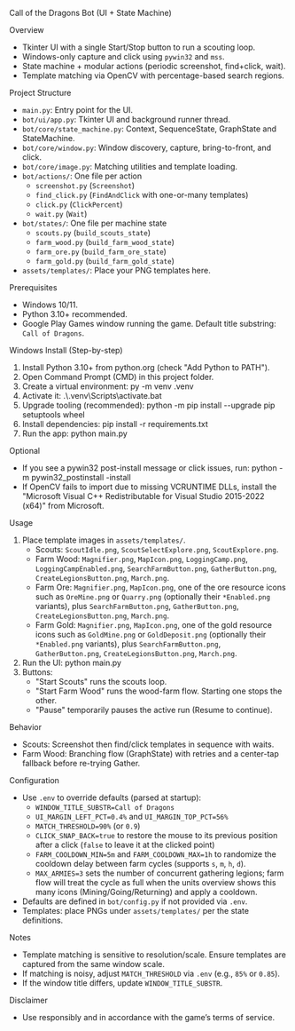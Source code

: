 Call of the Dragons Bot (UI + State Machine)

Overview
- Tkinter UI with a single Start/Stop button to run a scouting loop.
- Windows-only capture and click using `pywin32` and `mss`.
- State machine + modular actions (periodic screenshot, find+click, wait).
- Template matching via OpenCV with percentage-based search regions.

Project Structure
- `main.py`: Entry point for the UI.
- `bot/ui/app.py`: Tkinter UI and background runner thread.
- `bot/core/state_machine.py`: Context, SequenceState, GraphState and StateMachine.
- `bot/core/window.py`: Window discovery, capture, bring-to-front, and click.
- `bot/core/image.py`: Matching utilities and template loading.
- `bot/actions/`: One file per action
  - `screenshot.py` (`Screenshot`)
  - `find_click.py` (`FindAndClick` with one-or-many templates)
  - `click.py` (`ClickPercent`)
  - `wait.py` (`Wait`)
- `bot/states/`: One file per machine state
  - `scouts.py` (`build_scouts_state`)
  - `farm_wood.py` (`build_farm_wood_state`)
  - `farm_ore.py` (`build_farm_ore_state`)
  - `farm_gold.py` (`build_farm_gold_state`)
- `assets/templates/`: Place your PNG templates here.

Prerequisites
- Windows 10/11.
- Python 3.10+ recommended.
- Google Play Games window running the game. Default title substring: `Call of Dragons`.

Windows Install (Step-by-step)
1) Install Python 3.10+ from python.org (check "Add Python to PATH").
2) Open Command Prompt (CMD) in this project folder.
3) Create a virtual environment:
   py -m venv .venv
4) Activate it:
   .\\.venv\\Scripts\\activate.bat
5) Upgrade tooling (recommended):
   python -m pip install --upgrade pip setuptools wheel
6) Install dependencies:
   pip install -r requirements.txt
7) Run the app:
   python main.py

Optional
- If you see a pywin32 post-install message or click issues, run:
  python -m pywin32_postinstall -install
- If OpenCV fails to import due to missing VCRUNTIME DLLs, install the
  "Microsoft Visual C++ Redistributable for Visual Studio 2015-2022 (x64)" from Microsoft.

Usage
1) Place template images in `assets/templates/`.
   - Scouts: `ScoutIdle.png`, `ScoutSelectExplore.png`, `ScoutExplore.png`.
   - Farm Wood: `Magnifier.png`, `MapIcon.png`, `LoggingCamp.png`, `LoggingCampEnabled.png`,
     `SearchFarmButton.png`, `GatherButton.png`, `CreateLegionsButton.png`, `March.png`.
   - Farm Ore: `Magnifier.png`, `MapIcon.png`, one of the ore resource icons such as
     `OreMine.png` or `Quarry.png` (optionally their `*Enabled.png` variants), plus
     `SearchFarmButton.png`, `GatherButton.png`, `CreateLegionsButton.png`, `March.png`.
   - Farm Gold: `Magnifier.png`, `MapIcon.png`, one of the gold resource icons such as
     `GoldMine.png` or `GoldDeposit.png` (optionally their `*Enabled.png` variants), plus
     `SearchFarmButton.png`, `GatherButton.png`, `CreateLegionsButton.png`, `March.png`.
2) Run the UI:
   python main.py
3) Buttons:
   - "Start Scouts" runs the scouts loop.
   - "Start Farm Wood" runs the wood-farm flow. Starting one stops the other.
   - "Pause" temporarily pauses the active run (Resume to continue).

Behavior
- Scouts: Screenshot then find/click templates in sequence with waits.
- Farm Wood: Branching flow (GraphState) with retries and a center-tap fallback before re-trying Gather.


Configuration
- Use `.env` to override defaults (parsed at startup):
  - `WINDOW_TITLE_SUBSTR=Call of Dragons`
  - `UI_MARGIN_LEFT_PCT=0.4%` and `UI_MARGIN_TOP_PCT=56%`
  - `MATCH_THRESHOLD=90%` (or `0.9`)
  - `CLICK_SNAP_BACK=true` to restore the mouse to its previous position after a click (`false` to leave it at the clicked point)
  - `FARM_COOLDOWN_MIN=5m` and `FARM_COOLDOWN_MAX=1h` to randomize the cooldown delay between farm cycles (supports `s`, `m`, `h`, `d`).
  - `MAX_ARMIES=3` sets the number of concurrent gathering legions; farm flow will treat the cycle as full when the units overview shows this many icons (Mining/Going/Returning) and apply a cooldown.
- Defaults are defined in `bot/config.py` if not provided via `.env`.
- Templates: place PNGs under `assets/templates/` per the state definitions.

Notes
- Template matching is sensitive to resolution/scale. Ensure templates are captured from the same window scale.
- If matching is noisy, adjust `MATCH_THRESHOLD` via `.env` (e.g., `85%` or `0.85`).
- If the window title differs, update `WINDOW_TITLE_SUBSTR`.

Disclaimer
- Use responsibly and in accordance with the game’s terms of service.



